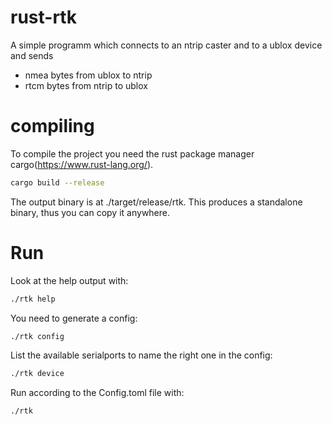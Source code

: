 # rust-rtk
A simple programm which connects to an ntrip caster and to a ublox device and sends
 - nmea bytes from ublox to ntrip
 - rtcm bytes from ntrip to ublox

# compiling
To compile the project you need the rust package manager cargo(https://www.rust-lang.org/).
```bash
cargo build --release
```
The output binary is at ./target/release/rtk. This produces a standalone binary, thus you can copy it anywhere.

# Run
Look at the help output with:
```bash
./rtk help
```
You need to generate a config:
```bash
./rtk config
```
List the available serialports to name the right one in the config:
```bash
./rtk device
```
Run according to the Config.toml file with:
```bash
./rtk
```
